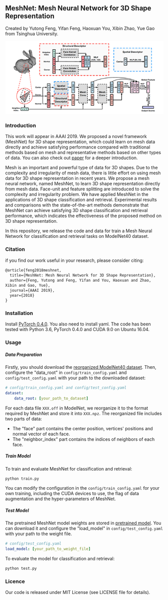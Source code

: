 ## MeshNet: Mesh Neural Network for 3D Shape Representation
Created by Yutong Feng, Yifan Feng, Haoxuan You, Xibin Zhao, Yue Gao from Tsinghua University.

![pipeline](doc/pipeline.png)
### Introduction

This work will appear in AAAI 2019. We proposed a novel framework (MeshNet) for 3D shape representation, which could learn on mesh data directly and achieve satisfying performance compared with traditional methods based on mesh and representative methods based on other types of data. You can also check out [paper](http://gaoyue.org/paper/MeshNet.pdf) for a deeper introduction.

Mesh is an important and powerful type of data for 3D shapes. Due to the complexity and irregularity of mesh data, there is little effort on using mesh data for 3D shape representation in recent years. We propose a mesh neural network, named MeshNet, to learn 3D shape representation directly from mesh data. Face-unit and feature splitting are introduced to solve the complexity and irregularity problem. We have applied MeshNet in the applications of 3D shape classification and retrieval. Experimental results and comparisons with the state-of-the-art methods demonstrate that MeshNet can achieve satisfying 3D shape classification and retrieval performance, which indicates the effectiveness of the proposed method on 3D shape representation.

In this repository, we release the code and data for train a Mesh Neural Network for classification and retrieval tasks on ModelNet40 dataset.

### Citation

if you find our work useful in your research, please consider citing:

```
@article{feng2018meshnet,
  title={MeshNet: Mesh Neural Network for 3D Shape Representation},
  author={Feng, Yutong and Feng, Yifan and You, Haoxuan and Zhao, Xibin and Gao, Yue},
  journal={AAAI 2019},
  year={2018}
}
```

### Installation

Install [PyTorch 0.4.0](https://pytorch.org). You also need to install yaml. The code has been tested with Python 3.6, PyTorch 0.4.0 and CUDA 9.0 on Ubuntu 16.04.

### Usage

##### Data Preparation

Firstly, you should download the [reorganized ModelNet40 dataset](https://drive.google.com/open?id=1l8Ij9BODxcD1goePBskPkBcgKW76Ewcs). Then, configure the "data_root" in `config/train_config.yaml` and `config/test_config.yaml` with your path to the downloaded dataset:

```yaml
# config/train_config.yaml and config/test_config.yaml
dataset:
	data_root: [your_path_to_dataset]
```

For each data file `XXX.off` in ModelNet, we reorganize it to the format required by MeshNet and store it into `XXX.npz`. The reorganized file includes two parts of data:

* The "face" part contains the center position, vertices' positions and normal vector of each face.
* The "neighbor_index" part contains the indices of neighbors of each face.

##### Train Model

To train and evaluate MeshNet for classification and retrieval:

```bash
python train.py
```

You can modify the configuration in the `config/train_config.yaml` for your own training, including the CUDA devices to use, the flag of data augmentation and the hyper-parameters of MeshNet.

##### Test Model

The pretrained MeshNet model weights are stored in [pretrained model](https://drive.google.com/open?id=1m5Uy9-oXMNPZ129owKvQ5ipH3f0vdABs). You can download it and configure the "load_model" in `config/test_config.yaml` with your path to the weight file.

```yaml
# config/test_config.yaml
load_model: [your_path_to_weight_file]
```

To evaluate the model for classification and retrieval:

```bash
python test.py
```

### Licence

Our code is released under MIT License (see LICENSE file for details).